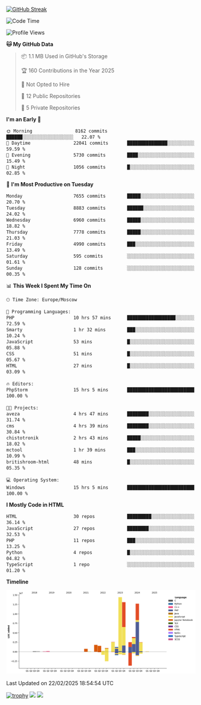 [![GitHub Streak](https://github-readme-streak-stats.herokuapp.com/?user=yogik10)](https://git.io/streak-stats)
<!--START_SECTION:waka-->
![Code Time](http://img.shields.io/badge/Code%20Time-1%2C159%20hrs%2042%20mins-blue)

![Profile Views](http://img.shields.io/badge/Profile%20Views-0-blue)

**🐱 My GitHub Data** 

> 📦 1.1 MB Used in GitHub's Storage 
 > 
> 🏆 160 Contributions in the Year 2025
 > 
> 🚫 Not Opted to Hire
 > 
> 📜 12 Public Repositories 
 > 
> 🔑 5 Private Repositories 
 > 
**I'm an Early 🐤** 

```text
🌞 Morning                8162 commits        ██████░░░░░░░░░░░░░░░░░░░   22.07 % 
🌆 Daytime                22041 commits       ███████████████░░░░░░░░░░   59.59 % 
🌃 Evening                5730 commits        ████░░░░░░░░░░░░░░░░░░░░░   15.49 % 
🌙 Night                  1056 commits        █░░░░░░░░░░░░░░░░░░░░░░░░   02.85 % 
```
📅 **I'm Most Productive on Tuesday** 

```text
Monday                   7655 commits        █████░░░░░░░░░░░░░░░░░░░░   20.70 % 
Tuesday                  8883 commits        ██████░░░░░░░░░░░░░░░░░░░   24.02 % 
Wednesday                6960 commits        █████░░░░░░░░░░░░░░░░░░░░   18.82 % 
Thursday                 7778 commits        █████░░░░░░░░░░░░░░░░░░░░   21.03 % 
Friday                   4990 commits        ███░░░░░░░░░░░░░░░░░░░░░░   13.49 % 
Saturday                 595 commits         ░░░░░░░░░░░░░░░░░░░░░░░░░   01.61 % 
Sunday                   128 commits         ░░░░░░░░░░░░░░░░░░░░░░░░░   00.35 % 
```


📊 **This Week I Spent My Time On** 

```text
🕑︎ Time Zone: Europe/Moscow

💬 Programming Languages: 
PHP                      10 hrs 57 mins      ██████████████████░░░░░░░   72.59 % 
Smarty                   1 hr 32 mins        ███░░░░░░░░░░░░░░░░░░░░░░   10.24 % 
JavaScript               53 mins             █░░░░░░░░░░░░░░░░░░░░░░░░   05.88 % 
CSS                      51 mins             █░░░░░░░░░░░░░░░░░░░░░░░░   05.67 % 
HTML                     27 mins             █░░░░░░░░░░░░░░░░░░░░░░░░   03.09 % 

🔥 Editors: 
PhpStorm                 15 hrs 5 mins       █████████████████████████   100.00 % 

🐱‍💻 Projects: 
aveza                    4 hrs 47 mins       ████████░░░░░░░░░░░░░░░░░   31.74 % 
cms                      4 hrs 39 mins       ████████░░░░░░░░░░░░░░░░░   30.84 % 
chistotronik             2 hrs 43 mins       █████░░░░░░░░░░░░░░░░░░░░   18.02 % 
mctool                   1 hr 39 mins        ███░░░░░░░░░░░░░░░░░░░░░░   10.99 % 
britishroom-html         48 mins             █░░░░░░░░░░░░░░░░░░░░░░░░   05.35 % 

💻 Operating System: 
Windows                  15 hrs 5 mins       █████████████████████████   100.00 % 
```

**I Mostly Code in HTML** 

```text
HTML                     30 repos            █████████░░░░░░░░░░░░░░░░   36.14 % 
JavaScript               27 repos            ████████░░░░░░░░░░░░░░░░░   32.53 % 
PHP                      11 repos            ███░░░░░░░░░░░░░░░░░░░░░░   13.25 % 
Python                   4 repos             █░░░░░░░░░░░░░░░░░░░░░░░░   04.82 % 
TypeScript               1 repo              ░░░░░░░░░░░░░░░░░░░░░░░░░   01.20 % 
```



**Timeline**

![Lines of Code chart](https://raw.githubusercontent.com/Yogik10/Yogik10/main/assets/bar_graph.png)


 Last Updated on 22/02/2025 18:54:54 UTC
<!--END_SECTION:waka-->
[![trophy](https://github-profile-trophy.vercel.app/?username=yogik10)](https://github.com/ryo-ma/github-profile-trophy)
![](https://github-profile-summary-cards.vercel.app/api/cards/profile-details?username=yogik10&theme=solarized_dark)
![](https://github-profile-summary-cards.vercel.app/api/cards/most-commit-language?username=yogik10&theme=solarized_dark)


